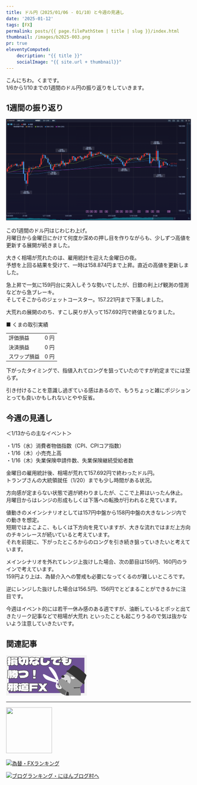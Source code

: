 ```yaml
---
title: ドル円（2025/01/06 - 01/10）と今週の見通し
date: '2025-01-12'
tags: [FX]
permalink: posts/{{ page.filePathStem | title | slug }}/index.html
thumbnail: /images/b2025-003.png
pr: true
eleventyComputed:
    decription: "{{ title }}"
    socialImage: "{{ site.url + thumbnail}}"
---
```


こんにちわ。くまです。<br/>
1/6から1/10までの1週間のドル円の振り返りをしていきます。


## 1週間の振り返り

![](/images/b2025-003-01.png)

この1週間のドル円はじわじわ上げ。<br/>
月曜日から金曜日にかけて何度か深めの押し目を作りながらも、少しずつ高値を更新する展開が続きました。<br/>

大きく相場が荒れたのは、雇用統計を迎えた金曜日の夜。<br/>
予想を上回る結果を受けて、一時は158.874円まで上昇。直近の高値を更新しました。<br/>

急上昇で一気に159円台に突入しそうな勢いでしたが、日銀の利上げ観測の憶測などから急ブレーキ。<br/>
そしてそこからのジェットコースター。157.221円まで下落しました。

大荒れの展開ののち、すこし戻りが入って157.692円で終値となりました。



■ くまの取引実績

<table style="min-width:18rem">
<tr>
    <td>評価損益</td>
    <td style="text-align:right;">0 円</td>
</tr>
<tr><td>決済損益</td><td style="text-align:right;">0 円</tr></tr>
<tr><td>スワップ損益</td><td style="text-align:right"> 0 円 </td></tr>
</table>

下がったタイミングで、指値入れてロングを狙っていたのですが約定までには至らず。

引き付けることを意識し過ぎている感はあるので、もうちょっと雑にポジションとっても良いかもしれないとやや反省。

## 今週の見通し

＜1/13からの主なイベント＞

・1/15（水）消費者物価指数（CPI、CPIコア指数）<br/>
・1/16（木）小売売上高<br/>
・1/16（木）失業保険申請件数、失業保険継続受給者数<br/>


金曜日の雇用統計後、相場が荒れて157.692円で終わったドル円。<br/>
トランプさんの大統領就任（1/20）までも少し時間がある状況。<br/>

方向感が定まらない状態で週が終わりましたが、ここで上昇はいったん休止。<br/>
月曜日からはレンジの形成もしくは下落への転換が行われると見ています。

値動きのメインシナリオとしては157円中盤から158円中盤の大きなレンジ内での動きを想定。<br/>
短期ではよこよこ、もしくは下方向を見ていますが、大きな流れではまだ上方向のチキンレースが続いていると考えています。<br/>
それを前提に、下がったところからのロングを引き続き狙っていきたいと考えています。

メインシナリオを外れてレンジ上抜けした場合、次の節目は159円、160円のラインで考えています。<br/>
159円より上は、為替介入への警戒も必要になってくるのが難しいところです。

逆にレンジした抜けした場合は156.5円、156円でとどまることができるかに注目です。

今週はイベント的には若干一休み感のある週ですが、油断しているとポッと出てきたリーク記事などで相場が大荒れ
といったことも起こりうるので気は抜かないよう注意していきたいです。



## 関連記事

<a class="internal-link" href="/posts/posts2024-036/">
    <img src="/images/b2024-036.png">
</a>

<br/>
<hr/>

<a href="https://px.a8.net/svt/ejp?a8mat=3YYPVE+94NAPE+1WP2+61C2P" rel="nofollow">
<img border="0" width="125" height="125" alt="" src="https://www21.a8.net/svt/bgt?aid=240125306552&wid=001&eno=01&mid=s00000008903001014000&mc=1"></a>
<img border="0" width="1" height="1" src="https://www17.a8.net/0.gif?a8mat=3YYPVE+94NAPE+1WP2+61C2P" alt="">

<a href="https://blog.with2.net/link/?id=2111205&cid=1532" title="為替・FXランキング"><img alt="為替・FXランキング" width="110" height="31" src="https://blog.with2.net/img/banner/c/banner_1/br_c_1532_1.gif"></a>

<a href="https://blogmura.com/ranking/in?p_cid=11188911" target="_blank"><img src="https://b.blogmura.com/88_31.gif" width="88" height="31" border="0" alt="ブログランキング・にほんブログ村へ" /></a>


<style>
.internal-link {
    img { width: 220px; }
}
</style>